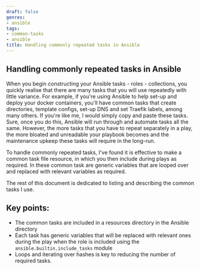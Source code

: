 ```yaml
---
draft: false
genres:
- ansible
tags:
- common-tasks
- ansible
title: Handling commonly repeated tasks in Ansible
---
```


## Handling commonly repeated tasks in Ansible

When you begin constructing your Ansible tasks - roles - collections, you quickly realise that there are many tasks that you will use repeatedly with little variance. For example, if you're using Ansible to help set-up and deploy your docker containers, you'll have common tasks that create directories, template configs, set-up DNS and set Traefik labels, among many others. If you're like me, I would simply copy and paste these tasks. Sure, once you do this, Ansible will run through and automate tasks all the same. However, the more tasks that you have to repeat separately in a play, the more bloated and unreadable your playbook becomes and the maintenance upkeep these tasks will require in the long-run.

To handle commonly repeated tasks, I've found it is effective to make a common task file resource, in which you then include during plays as required. In these common task are generic variables that are looped over and replaced with relevant variables as required.

The rest of this document is dedicated to listing and describing the common tasks I use.

## Key points:
   - The common tasks are included in a resources directory in the Ansible directory
   - Each task has generic variables that will be replaced with relevant ones during the play when the role is included using the `ansible.builtin.include_tasks` module
   - Loops and iterating over hashes is key to reducing the number of required tasks.